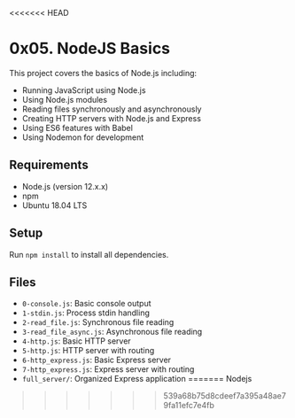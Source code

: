 <<<<<<< HEAD
# 0x05. NodeJS Basics

This project covers the basics of Node.js including:
- Running JavaScript using Node.js
- Using Node.js modules
- Reading files synchronously and asynchronously
- Creating HTTP servers with Node.js and Express
- Using ES6 features with Babel
- Using Nodemon for development

## Requirements
- Node.js (version 12.x.x)
- npm
- Ubuntu 18.04 LTS

## Setup
Run `npm install` to install all dependencies.

## Files
- `0-console.js`: Basic console output
- `1-stdin.js`: Process stdin handling
- `2-read_file.js`: Synchronous file reading
- `3-read_file_async.js`: Asynchronous file reading
- `4-http.js`: Basic HTTP server
- `5-http.js`: HTTP server with routing
- `6-http_express.js`: Basic Express server
- `7-http_express.js`: Express server with routing
- `full_server/`: Organized Express application
=======
Nodejs
>>>>>>> 539a68b75d8cdeef7a395a48ae79fa11efc7e4fb
